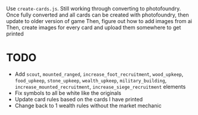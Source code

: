 Use `create-cards.js`. Still working through converting to photofoundry.
Once fully converted and all cards can be created with photofoundry, then update to older version of game
Then, figure out how to add images from ai
Then, create images for every card and upload them somewhere to get printed

# TODO
 - Add `scout`, `mounted_ranged`, `increase_foot_recruitment`, `wood_upkeep`, `food_upkeep`, `stone_upkeep`, `wealth_upkeep`, `military_building`, `increase_mounted_recruitment`, `increase_siege_recruitment` elements
 - Fix symbols to all be white like the originals
 - Update card rules based on the cards I have printed
 - Change back to 1 wealth rules without the market mechanic
